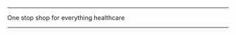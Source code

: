 ************************************************
One stop shop for everything healthcare
************************************************